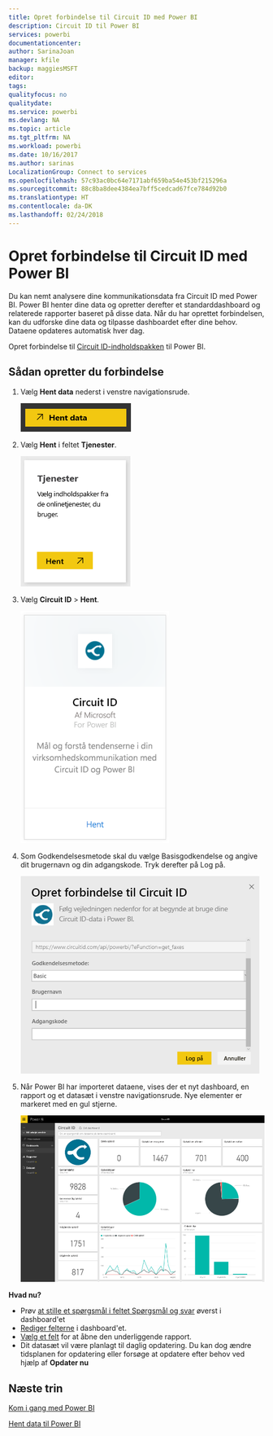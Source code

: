 ```yaml
---
title: Opret forbindelse til Circuit ID med Power BI
description: Circuit ID til Power BI
services: powerbi
documentationcenter: 
author: SarinaJoan
manager: kfile
backup: maggiesMSFT
editor: 
tags: 
qualityfocus: no
qualitydate: 
ms.service: powerbi
ms.devlang: NA
ms.topic: article
ms.tgt_pltfrm: NA
ms.workload: powerbi
ms.date: 10/16/2017
ms.author: sarinas
LocalizationGroup: Connect to services
ms.openlocfilehash: 57c93ac0bc64e7171abf659ba54e453bf215296a
ms.sourcegitcommit: 88c8ba8dee4384ea7bff5cedcad67fce784d92b0
ms.translationtype: HT
ms.contentlocale: da-DK
ms.lasthandoff: 02/24/2018
---
```

# <a name="connect-to-circuit-id-with-power-bi"></a>Opret forbindelse til Circuit ID med Power BI
Du kan nemt analysere dine kommunikationsdata fra Circuit ID med Power BI. Power BI henter dine data og opretter derefter et standarddashboard og relaterede rapporter baseret på disse data. Når du har oprettet forbindelsen, kan du udforske dine data og tilpasse dashboardet efter dine behov. Dataene opdateres automatisk hver dag.

Opret forbindelse til [Circuit ID-indholdspakken](https://app.powerbi.com/getdata/services/circuitid) til Power BI.

## <a name="how-to-connect"></a>Sådan opretter du forbindelse
1. Vælg **Hent data** nederst i venstre navigationsrude.
   
    ![](media/service-connect-to-circuit-id/getdata.png)
2. Vælg **Hent** i feltet **Tjenester**.
   
    ![](media/service-connect-to-circuit-id/services.png)
3. Vælg **Circuit ID** \> **Hent**.
   
    ![](media/service-connect-to-circuit-id/circuitid.png)
4. Som Godkendelsesmetode skal du vælge Basisgodkendelse og angive dit brugernavn og din adgangskode. Tryk derefter på Log på.
   
    ![](media/service-connect-to-circuit-id/circuitid_login.png)
5. Når Power BI har importeret dataene, vises der et nyt dashboard, en rapport og et datasæt i venstre navigationsrude. Nye elementer er markeret med en gul stjerne.
   
    ![](media/service-connect-to-circuit-id/circuitid_dashboard_chrome.png)

**Hvad nu?**

* Prøv [at stille et spørgsmål i feltet Spørgsmål og svar](power-bi-q-and-a.md) øverst i dashboard'et
* [Rediger felterne](service-dashboard-edit-tile.md) i dashboard'et.
* [Vælg et felt](service-dashboard-tiles.md) for at åbne den underliggende rapport.
* Dit datasæt vil være planlagt til daglig opdatering. Du kan dog ændre tidsplanen for opdatering eller forsøge at opdatere efter behov ved hjælp af **Opdater nu**

## <a name="next-steps"></a>Næste trin
[Kom i gang med Power BI](service-get-started.md)

[Hent data til Power BI](service-get-data.md)

